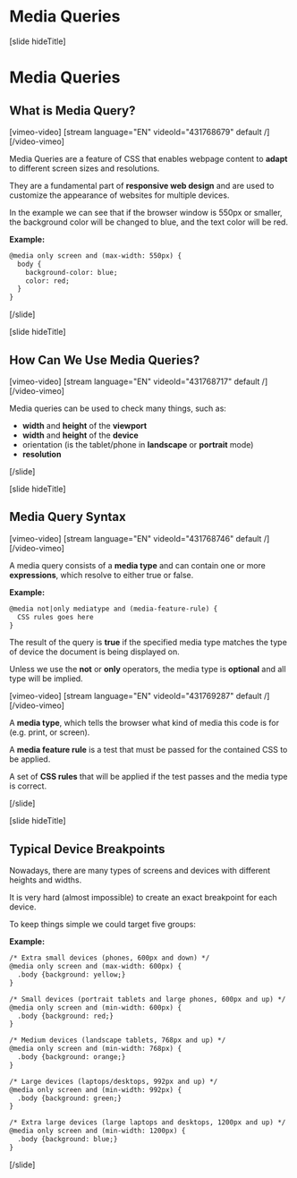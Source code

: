 # Media Queries

[slide hideTitle]
# Media Queries

## What is Media Query?

[vimeo-video]
[stream language="EN" videoId="431768679" default /]
[/video-vimeo]

Media Queries are a feature of CSS that enables webpage content to **adapt** to different screen sizes and resolutions.

They are a fundamental part of **responsive web design** and are used to customize the appearance of websites for multiple devices.

In the example we can see that if the browser window is 550px or smaller, the background color will be changed to blue, and the text color will be red.

**Example:**
```html
@media only screen and (max-width: 550px) {
  body {
    background-color: blue;
    color: red;
  }
}
```

[/slide]

[slide hideTitle]

## How Can We Use Media Queries?

[vimeo-video]
[stream language="EN" videoId="431768717" default /]
[/video-vimeo]

Media queries can be used to check many things, such as:
* **width** and **height** of the **viewport**
* **width** and **height** of the **device**
* orientation (is the tablet/phone in **landscape** or **portrait** mode)
* **resolution**

[/slide]

[slide hideTitle]

## Media Query Syntax

[vimeo-video]
[stream language="EN" videoId="431768746" default /]
[/video-vimeo]

A media query consists of a **media type** and can contain one or more **expressions**, which resolve to either true or false.

**Example:**
```html
@media not|only mediatype and (media-feature-rule) {
  CSS rules goes here
}
```

The result of the query is **true** if the specified media type matches the type of device the document is being displayed on.

Unless we use the **not** or **only** operators, the media type is **optional** and all type will be implied.

[vimeo-video]
[stream language="EN" videoId="431769287" default /]
[/video-vimeo]

A **media type**, which tells the browser what kind of media this code is for (e.g. print, or screen).

A **media feature rule** is a test that must be passed for the contained CSS to be applied.

A set of **CSS rules** that will be applied if the test passes and the media type is correct.

[/slide]

[slide hideTitle]

## Typical Device Breakpoints

Nowadays, there are many types of screens and devices with different heights and widths.

It is very hard (almost impossible) to create an exact breakpoint for each device.

To keep things simple we could target five groups:

**Example:**
```html
/* Extra small devices (phones, 600px and down) */
@media only screen and (max-width: 600px) {
  .body {background: yellow;}
}

/* Small devices (portrait tablets and large phones, 600px and up) */
@media only screen and (min-width: 600px) {
  .body {background: red;}
}

/* Medium devices (landscape tablets, 768px and up) */
@media only screen and (min-width: 768px) {
  .body {background: orange;}
} 

/* Large devices (laptops/desktops, 992px and up) */
@media only screen and (min-width: 992px) {
  .body {background: green;}
} 

/* Extra large devices (large laptops and desktops, 1200px and up) */
@media only screen and (min-width: 1200px) {
  .body {background: blue;}
}
```

[/slide]

